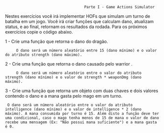                                         Parte I - Game Actions Simulator

Nestes exercícios você irá implementar HOFs que simulam um turno de batalha em um jogo. Você irá criar funções que calculam dano, atualizam status, e ao final, retornam os resultados da rodada.
Para os próximos exercícios copie o código abaixo.

1 - Crie uma função que retorna o dano do dragão.

         O dano será um número aleatório entre 15 (dano mínimo) e o valor do atributo strength (dano máximo).

2 - Crie uma função que retorna o dano causado pelo warrior .
         
         O dano será um número aleatório entre o valor do atributo strength (dano mínimo) e o valor de strength * weaponDmg (dano máximo).

3 - Crie uma função que retorna um objeto com duas chaves e dois valores contendo o dano e a mana gasta pelo mago em um turno.

     O dano será um número aleatório entre o valor do atributo intelligence (dano mínimo) e o valor de intelligence * 2 (dano máximo). A mana consumida por turno é 15. Além disto a função deve ter uma condicional, caso o mago tenha menos de 15 de mana o valor de dano recebe uma mensagem (Ex: "Não possui mana suficiente") e a mana gasta é 0.

